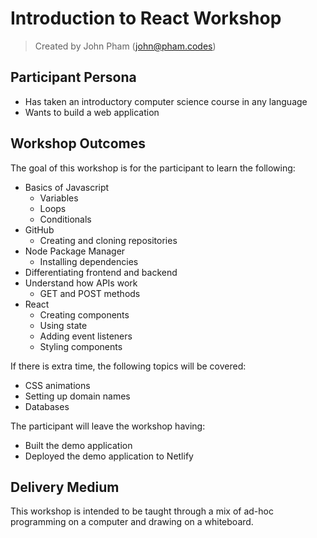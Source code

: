 # Introduction to React Workshop

> Created by John Pham ([john@pham.codes](mailto:john@pham.codes))

## Participant Persona

- Has taken an introductory computer science course in any language
- Wants to build a web application

## Workshop Outcomes

The goal of this workshop is for the participant to learn the following:

- Basics of Javascript
  - Variables
  - Loops
  - Conditionals
- GitHub
  - Creating and cloning repositories
- Node Package Manager
  - Installing dependencies
- Differentiating frontend and backend
- Understand how APIs work
  - GET and POST methods
- React
  - Creating components
  - Using state
  - Adding event listeners
  - Styling components

If there is extra time, the following topics will be covered:

- CSS animations
- Setting up domain names
- Databases

The participant will leave the workshop having:

- Built the demo application
- Deployed the demo application to Netlify

## Delivery Medium

This workshop is intended to be taught through a mix of ad-hoc programming on a computer and drawing on a whiteboard.
